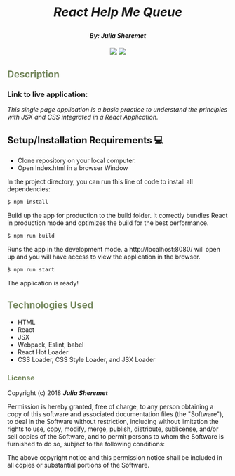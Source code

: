 # _<p align="center">React Help Me Queue</p>_

#### _**<p align="center">By: Julia Sheremet</p>**_

<p align="center">  
<a href="https://opensource.org/licenses/MIT"><img src="https://img.shields.io/badge/license-MIT-blue.svg"></a>
<a href="https://github.com/RichardLitt/standard-readme"><img src="https://img.shields.io/badge/readme%20style-standard-brightgreen.svg?style=flat-square"></a>
</p>

## <span style="color:#74875d;">Description</span>

### Link to live application:

_This single page application is a basic practice to understand the principles with JSX and CSS integrated in a React Application._

## Setup/Installation Requirements 💻
* Clone repository on your local computer.
* Open Index.html in a browser Window


In the project directory, you can run this line of code to install all dependencies:

```sh
$ npm install
```

Build up the app for production to the build folder.
It correctly bundles React in production mode and optimizes the build for the best performance.

```sh
$ npm run build
```

Runs the app in the development mode.
a http://localhost:8080/ will open up and you will have access to view the application in the browser.

```sh
$ npm run start
```

The application is ready!

## <span style="color:#74875d;">Technologies Used</span>

* HTML
* React
* JSX
* Webpack, Eslint, babel
* React Hot Loader
* CSS Loader, CSS Style Loader, and JSX Loader

### <span style="color:#74875d;">License</span>

Copyright (c) 2018 ****_Julia Sheremet_****

Permission is hereby granted, free of charge, to any person obtaining a copy of this software and associated documentation files (the "Software"), to deal in the Software without restriction, including without limitation the rights to use, copy, modify, merge, publish, distribute, sublicense, and/or sell copies of the Software, and to permit persons to whom the Software is furnished to do so, subject to the following conditions:

The above copyright notice and this permission notice shall be included in all copies or substantial portions of the Software.
